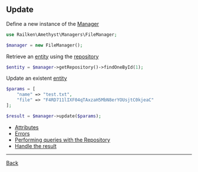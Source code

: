 ## Update 


Define a new instance of the [Manager](manager.md)

```php
use Railken\Amethyst\Managers\FileManager;

$manager = new FileManager();
```

Retrieve an [entity](model.md) using the [repository](repository.md)


```php
$entity = $manager->getRepository()->findOneById(1);
```

Update an existent [entity](model.md)

```php
$params = [
    "name" => "test.txt",
    "file" => "F4RD711lIXF04qTAxzaH5MbN8erYOUsjtC0kjeaC"
];

$result = $manager->update($params);
```

* [Attributes](attributes.md)
* [Errors](errors.md)
* [Performing queries with the Repository](repository.md)
* [Handle the result](result.md)

---
[Back](index.md)